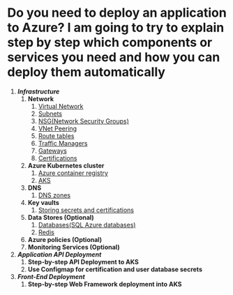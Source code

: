 # Do you need to deploy an application to Azure?  I am going to try to explain step by step which components or services you need and how you can deploy them automatically

 1. ***Infrastructure***
    1. **Network**
       1. [Virtual Network](https://github.com/hayriozler/Azure-Deployment/blob/master/Infrastructure/vnet.md)
       2. [Subnets](https://github.com/hayriozler/Azure-Deployment/blob/master/Infrastructure/subnet.md)
       3. [NSG(Network Security Groups)](https://github.com/hayriozler/Azure-Deployment/blob/master/Infrastructure/nsg.md)
       4. [VNet Peering](https://github.com/hayriozler/Azure-Deployment/blob/master/Infrastructure/vnetpeering.md)
       5. [Route tables](https://github.com/hayriozler/Azure-Deployment/blob/master/Infrastructure/routetable.md)
       6. [Traffic Managers](https://github.com/hayriozler/Azure-Deployment/blob/master/Infrastructure/azuretrafficmanager.md)
       7. [Gateways](https://github.com/hayriozler/Azure-Deployment/blob/master/Infrastructure/gateway.md)
       8. [Certifications](https://github.com/hayriozler/Azure-Deployment/blob/master/Infrastructure/certificate.md)
    2. **Azure Kubernetes cluster**
       1. [Azure container registry](https://github.com/hayriozler/Azure-Deployment/blob/master/Kubernetes/acr.md)
       2. [AKS](https://github.com/hayriozler/Azure-Deployment/blob/master/Kubernetes/aks.md)
    3. **DNS**
       1. [DNS zones](https://github.com/hayriozler/Azure-Deployment/blob/master/Kubernetes/dnszone.md)
    4. **Key vaults**
       1. [Storing secrets and certifications](https://github.com/hayriozler/Azure-Deployment/blob/master/KV/keyvaults.md)
    5. **Data Stores (Optional)**
       1. [Databases(SQL Azure databases)](https://github.com/hayriozler/Azure-Deployment/blob/master/DataStore/sql.md)
       2. [Redis](https://github.com/hayriozler/Azure-Deployment/blob/master/DataStore/redis.md)
    6. **Azure policies (Optional)**
    7. **Monitoring Services (Optional)**
 2. ***Application API Deployment***
    1. **Step-by-step API Deployment to AKS**
    2. **Use Configmap for certification and user database secrets**
 3. ***Front-End Deployment***
    1. **Step-by-step Web Framework deployment into AKS**
